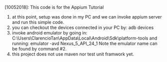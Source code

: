 [10052018]: This code is for the Appium Tutorial
1. at this point, setup was done in my PC and we can invoke appium server and run this simple code.
2. you can checkout the devices connected in your PC by: adb devices
3. invoke android emulator by going in: C:\Users\ClarencioTan\AppData\Local\Android\Sdk\platform-tools
   and running: emulator -avd Nexus_5_API_24_1
   Note the emulator name can be found by command #2.
4. this project does not use maven nor test unit framwork yet.